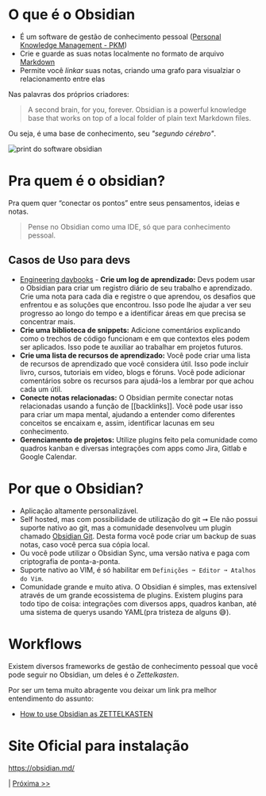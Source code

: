 # O que é o Obsidian
- É um software de gestão de conhecimento pessoal ([Personal Knowledge Management - PKM](https://en.wikipedia.org/wiki/Personal_knowledge_management))
- Crie e guarde as suas notas localmente no formato de arquivo [Markdown](https://www.markdownguide.org/basic-syntax/)
- Permite você *linkar* suas notas, criando uma grafo para visualziar o relacionamento entre elas 

Nas palavras dos próprios criadores:
> A second brain, for you, forever. Obsidian is a powerful knowledge base that works on top of a local folder of plain text Markdown files.

Ou seja, é uma base de conhecimento, seu *"segundo cérebro"*.  

![print do software obsidian](https://obsidian.md/images/screenshot-1.0-hero-combo.png)

# Pra quem é o obsidian?

Pra quem quer “conectar os pontos” entre seus pensamentos, ideias e  notas.

> Pense no Obsidian como uma IDE, só que para conhecimento pessoal.


## Casos de Uso para devs

- [Engineering daybooks](https://www.oreilly.com/library/view/the-pragmatic-programmer/9780135956977/f_0041.xhtml) -  **Crie um log de aprendizado:** Devs podem usar o Obsidian para criar um registro diário de seu trabalho e aprendizado. Crie uma nota para cada dia e registre o que aprendou, os desafios que enfrentou e as soluções que encontrou. Isso pode lhe ajudar a ver seu progresso ao longo do tempo e a identificar áreas em que precisa se concentrar mais.
- **Crie uma biblioteca de snippets:** Adicione comentários explicando como o trechos de código funcionam e em que contextos eles podem ser aplicados. Isso pode te auxiliar ao trabalhar em projetos futuros.
- **Crie uma lista de recursos de aprendizado:** Você pode criar uma lista de recursos de aprendizado que você considera útil. Isso pode incluir livro, cursos, tutoriais em vídeo, blogs e fóruns. Você pode adicionar comentários sobre os recursos para ajudá-los a lembrar por que achou cada um útil.
- **Conecte notas relacionadas:** O Obsidian permite conectar notas relacionadas usando a função de [[backlinks]]. Você pode usar isso para criar um mapa mental, ajudando a entender como diferentes conceitos se encaixam e, assim, identificar lacunas em seu conhecimento.
- **Gerenciamento de projetos:** Utilize plugins feito pela comunidade como quadros kanban e diversas integrações com apps como Jira, Gitlab e Google Calendar.
    
# Por que o Obsidian?

- Aplicação altamente personalizável.
- Self hosted, mas com possibilidade de utilização do git ➞ Ele não possui suporte nativo ao git, mas a comunidade desenvolveu um plugin chamado [Obsidian Git](https://github.com/denolehov/obsidian-git).  Desta forma você pode criar um backup de suas notas, caso você perca sua cópia local.
- Ou você pode utilizar o Obsidian Sync, uma versão nativa e paga com criptografia de ponta-a-ponta.
- Suporte nativo ao VIM, é só habilitar em `Definições ➞ Editor ➞ Atalhos do Vim`.
- Comunidade grande e muito ativa. O Obsidian é simples, mas extensível através de um grande ecossistema de plugins. Existem plugins para todo tipo de coisa: integrações com diversos apps, quadros kanban, até uma sistema de querys usando YAML(pra tristeza de alguns 😅).

# Workflows

Existem diversos frameworks de gestão de conhecimento pessoal que você pode seguir no Obsidian, um deles é o *Zettelkasten*.

Por ser um tema muito abragente vou deixar um link pra melhor entendimento do assunto:
- [How to use Obsidian as ZETTELKASTEN](https://mattgiaro.com/obsidian-zettelkasten/)

# Site Oficial para instalação
https://obsidian.md/

| [Próxima >>](https://github.com/gabibits/obsidian4noobs/blob/master/1%20-%20Funcionalidades/Vault.md)
